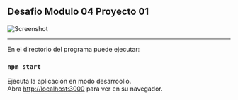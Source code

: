 ## Desafio Modulo 04 Proyecto 01


![Screenshot](https://mdcabezas.github.io/desafio_mod04_01/screenshot.jpg)

***

En el directorio del programa puede ejecutar:

### `npm start`

Ejecuta la aplicación en modo desarroollo.\
Abra [http://localhost:3000](http://localhost:3000) para ver en su navegador.
